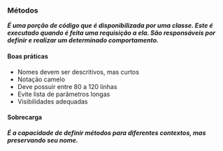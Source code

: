 ### Métodos

***É uma porção de código que é disponibilizada por uma classe. Este é executado quando é feita uma requisição a ela. São responsáveis por definir e realizar um determinado comportamento.***

#### Boas práticas

- Nomes devem ser descritivos, mas curtos
- Notação camelo
- Deve possuir entre 80 a 120 linhas
- Evite lista de parâmetros longas
- Visibilidades adequadas

#### Sobrecarga

***É a capacidade de definir métodos para diferentes contextos, mas preservando seu nome.***
